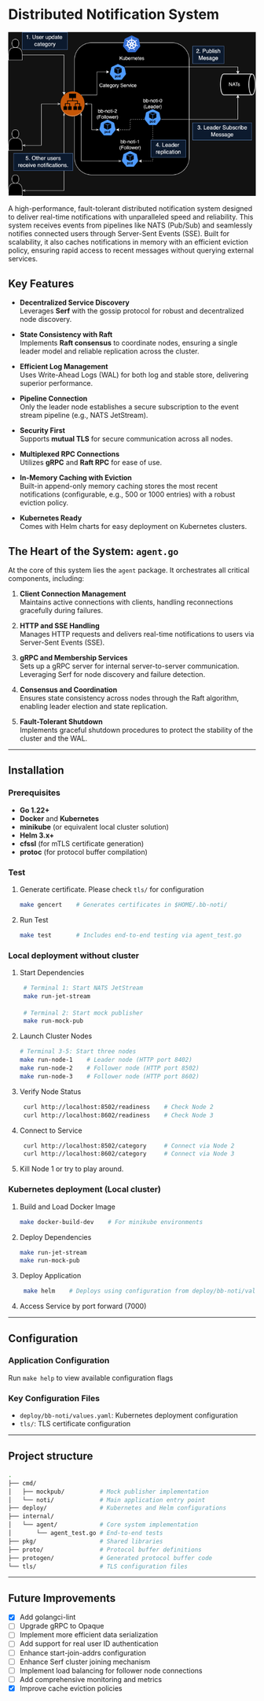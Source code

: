 # Distributed Notification System

![img](https://github.com/opplieam/bb-dist-noti/blob/main/bb-dist-noti.drawio.png?raw=true)

A high-performance, fault-tolerant distributed notification system designed to deliver real-time notifications 
with unparalleled speed and reliability. This system receives events from pipelines like NATS (Pub/Sub) 
and seamlessly notifies connected users through Server-Sent Events (SSE). Built for scalability, 
it also caches notifications in memory with an efficient eviction policy, ensuring rapid access to recent messages 
without querying external services.

## Key Features

- **Decentralized Service Discovery**  
  Leverages **Serf** with the gossip protocol for robust and decentralized node discovery.

- **State Consistency with Raft**  
  Implements **Raft consensus** to coordinate nodes, ensuring a single leader model and reliable replication across the cluster.

- **Efficient Log Management**  
  Uses Write-Ahead Logs (WAL) for both log and stable store, delivering superior performance.

- **Pipeline Connection**  
  Only the leader node establishes a secure subscription to the event stream pipeline (e.g., NATS JetStream).

- **Security First**  
  Supports **mutual TLS** for secure communication across all nodes.

- **Multiplexed RPC Connections**  
  Utilizes **gRPC** and **Raft RPC** for ease of use.

- **In-Memory Caching with Eviction**  
  Built-in append-only memory caching stores the most recent notifications (configurable, e.g., 500 or 1000 entries) 
  with a robust eviction policy.

- **Kubernetes Ready**  
  Comes with Helm charts for easy deployment on Kubernetes clusters.

## The Heart of the System: `agent.go`

At the core of this system lies the `agent` package. It orchestrates all critical components, including:

1. **Client Connection Management**  
   Maintains active connections with clients, handling reconnections gracefully during failures.

2. **HTTP and SSE Handling**  
   Manages HTTP requests and delivers real-time notifications to users via Server-Sent Events (SSE).

3. **gRPC and Membership Services**  
   Sets up a gRPC server for internal server-to-server communication. Leveraging Serf for node discovery and failure detection.

4. **Consensus and Coordination**  
   Ensures state consistency across nodes through the Raft algorithm, enabling leader election and state replication.

5. **Fault-Tolerant Shutdown**  
   Implements graceful shutdown procedures to protect the stability of the cluster and the WAL.

---

## Installation

### Prerequisites
- **Go 1.22+** 
- **Docker** and **Kubernetes**
- **minikube** (or equivalent local cluster solution)
- **Helm 3.x+**
- **cfssl** (for mTLS certificate generation)
- **protoc** (for protocol buffer compilation)

### Test

1. Generate certificate. Please check `tls/` for configuration
    ```bash
    make gencert    # Generates certificates in $HOME/.bb-noti/ 
    ```
2. Run Test
    ```bash
    make test       # Includes end-to-end testing via agent_test.go 
    ```

### Local deployment without cluster

1. Start Dependencies
   ```bash
    # Terminal 1: Start NATS JetStream
    make run-jet-stream

    # Terminal 2: Start mock publisher
    make run-mock-pub 
    ```
   
2. Launch Cluster Nodes
    ```bash
    # Terminal 3-5: Start three nodes
    make run-node-1    # Leader node (HTTP port 8402)
    make run-node-2    # Follower node (HTTP port 8502)
    make run-node-3    # Follower node (HTTP port 8602)
    ```

3. Verify Node Status
   ```bash
    curl http://localhost:8502/readiness    # Check Node 2
    curl http://localhost:8602/readiness    # Check Node 3
    ``` 
4. Connect to Service
   ```bash
    curl http://localhost:8502/category     # Connect via Node 2
    curl http://localhost:8602/category     # Connect via Node 3
    ```
5. Kill Node 1 or try to play around.

### Kubernetes deployment (Local cluster)

1. Build and Load Docker Image
    ```bash
    make docker-build-dev    # For minikube environments
    ```

2. Deploy Dependencies
    ```bash
   make run-jet-stream
   make run-mock-pub
    ```
3. Deploy Application
   ```bash
    make helm    # Deploys using configuration from deploy/bb-noti/values.yaml
    ```
4. Access Service by port forward (7000)

---
## Configuration

### Application Configuration
Run `make help` to view available configuration flags

### Key Configuration Files
- `deploy/bb-noti/values.yaml`: Kubernetes deployment configuration
- `tls/`: TLS certificate configuration

---

## Project structure

```bash
.
├── cmd/
│   ├── mockpub/          # Mock publisher implementation
│   └── noti/             # Main application entry point
├── deploy/               # Kubernetes and Helm configurations
├── internal/
│   └── agent/            # Core system implementation
│       └── agent_test.go # End-to-end tests
├── pkg/                  # Shared libraries
├── proto/                # Protocol buffer definitions
├── protogen/             # Generated protocol buffer code
└── tls/                  # TLS configuration files
```

---
## Future Improvements

- [x] Add golangci-lint
- [ ] Upgrade gRPC to Opaque
- [ ] Implement more efficient data serialization
- [ ] Add support for real user ID authentication
- [ ] Enhance start-join-addrs configuration
- [ ] Enhance Serf cluster joining mechanism
- [ ] Implement load balancing for follower node connections
- [ ] Add comprehensive monitoring and metrics
- [x] Improve cache eviction policies